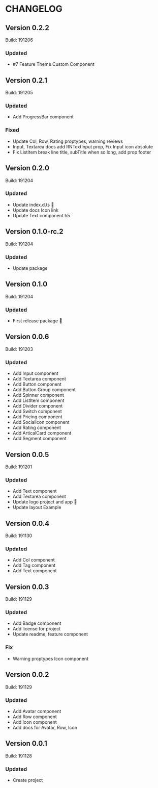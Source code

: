 # CHANGELOG

## Version 0.2.2
Build: 191206

### Updated
  - #7 Feature Theme Custom Component



## Version 0.2.1
Build: 191205

### Updated
  - Add ProgressBar component

### Fixed
  - Update Col, Row, Rating proptypes, warning reviews
  - Input, Textarea docs add RNTextInput prop, Fix Input icon absolute
  - Fix ListItem break line title, subTitle when so long, add prop footer



## Version 0.2.0
Build: 191204

### Updated
  - Update index.d.ts :tada:
  - Update docs Icon link
  - Update Text component h5



## Version 0.1.0-rc.2
Build: 191204

### Updated
  - Update package



## Version 0.1.0
Build: 191204

### Updated
  - First release package :tada:



## Version 0.0.6
Build: 191203

### Updated

- Add Input component
- Add Textarea component
- Add Button component
- Add Button Group component
- Add Spinner component
- Add ListItem component
- Add Divider component
- Add Switch component
- Add Pricing component
- Add SocialIcon component
- Add Rating component
- Add ArticalCard component
- Add Segment component



## Version 0.0.5
Build: 191201

### Updated

- Add Text component
- Add Textarea component
- Update logo project and app :tada:
- Update layout Example



## Version 0.0.4
Build: 191130

### Updated

- Add Col component
- Add Tag component
- Add Text component


## Version 0.0.3
Build: 191129

### Updated

- Add Badge component
- Add license for project
- Update readme, feature component

### Fix

- Warning proptypes Icon component



## Version 0.0.2
Build: 191129

### Updated

- Add Avatar component
- Add Row component
- Add Icon component
- Add docs for Avatar, Row, Icon



## Version 0.0.1
Build: 191128

### Updated

- Create project